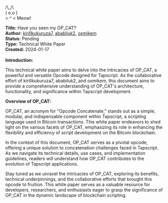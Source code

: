   /\\_\/\\ <br>
 ( o.o )<br>
  \> \^ \< Meow!


**Title:** Have you seen my OP_CAT? <br>
**Author:** [kirillkukuruza7](https://twitter.com/kirillkukuruza7),
[ababiluk2](https://twitter.com/ababiluk2),
[oxmikem](https://twitter.com/oxmikem)<br>
**Status:** Pending<br>
**Type:** Technical White Paper<br>
**Created:** 2024-01-17<br>
<br>
**Introduction:** <br>

This technical white paper aims to delve into the intricacies of OP_CAT, a powerful and versatile Opcode designed for Tapscript. As the collaborative effort of kirillkukuruza7, ababiluk2, and oxmikem, this document aims to provide a comprehensive understanding of OP_CAT's architecture, functionality, and significance within Tapscript development.<br>

**Overview of OP_CAT:**<br>

OP_CAT, an acronym for "Opcode Concatenate," stands out as a simple, modular, and indispensable component within Tapscript, a scripting language used in Bitcoin transactions. This white paper endeavors to shed light on the various facets of OP_CAT, emphasizing its role in enhancing the flexibility and efficiency of script development on the Bitcoin blockchain.<br>

In the context of this document, OP_CAT serves as a pivotal opcode, offering a unique solution to concatenation challenges faced in Tapscript. As we navigate its technical details, use cases, and implementation guidelines, readers will understand how OP_CAT contributes to the evolution of Tapscript applications.

Stay tuned as we unravel the intricacies of OP_CAT, exploring its benefits, technical underpinnings, and the collaborative efforts that brought this opcode to fruition. This white paper serves as a valuable resource for developers, researchers, and enthusiasts eager to grasp the significance of OP_CAT in the dynamic landscape of blockchain scripting.
